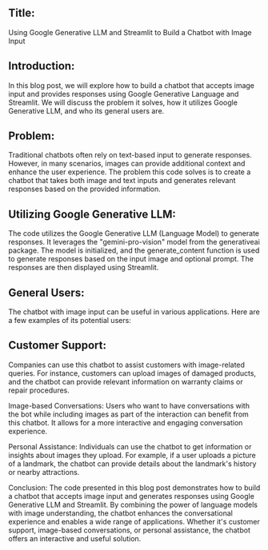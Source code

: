 ## Title: 
Using Google Generative LLM and Streamlit to Build a Chatbot with Image Input

## Introduction:
In this blog post, we will explore how to build a chatbot that accepts image input and provides responses using Google Generative Language and Streamlit. We will discuss the problem it solves, how it utilizes Google Generative LLM, and who its general users are.

## Problem:
Traditional chatbots often rely on text-based input to generate responses. However, in many scenarios, images can provide additional context and enhance the user experience. The problem this code solves is to create a chatbot that takes both image and text inputs and generates relevant responses based on the provided information.

## Utilizing Google Generative LLM:
The code utilizes the Google Generative LLM (Language Model) to generate responses. It leverages the "gemini-pro-vision" model from the generativeai package. The model is initialized, and the generate_content function is used to generate responses based on the input image and optional prompt. The responses are then displayed using Streamlit.

## General Users:
The chatbot with image input can be useful in various applications. Here are a few examples of its potential users:

## Customer Support: 
Companies can use this chatbot to assist customers with image-related queries. For instance, customers can upload images of damaged products, and the chatbot can provide relevant information on warranty claims or repair procedures.

Image-based Conversations: Users who want to have conversations with the bot while including images as part of the interaction can benefit from this chatbot. It allows for a more interactive and engaging conversation experience.

Personal Assistance: Individuals can use the chatbot to get information or insights about images they upload. For example, if a user uploads a picture of a landmark, the chatbot can provide details about the landmark's history or nearby attractions.

Conclusion:
The code presented in this blog post demonstrates how to build a chatbot that accepts image input and generates responses using Google Generative LLM and Streamlit. By combining the power of language models with image understanding, the chatbot enhances the conversational experience and enables a wide range of applications. Whether it's customer support, image-based conversations, or personal assistance, the chatbot offers an interactive and useful solution.